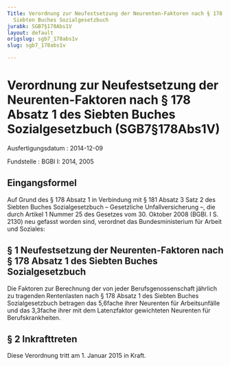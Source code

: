 ```yaml
---
Title: Verordnung zur Neufestsetzung der Neurenten-Faktoren nach § 178 Absatz 1 des
  Siebten Buches Sozialgesetzbuch
jurabk: SGB7§178Abs1V
layout: default
origslug: sgb7_178abs1v
slug: sgb7_178abs1v

---
```


# Verordnung zur Neufestsetzung der Neurenten-Faktoren nach § 178 Absatz 1 des Siebten Buches Sozialgesetzbuch (SGB7§178Abs1V)

Ausfertigungsdatum
:   2014-12-09

Fundstelle
:   BGBl I: 2014, 2005


## Eingangsformel

Auf Grund des § 178 Absatz 1 in Verbindung mit § 181 Absatz 3 Satz 2
des Siebten Buches Sozialgesetzbuch – Gesetzliche Unfallversicherung
–, die durch Artikel 1 Nummer 25 des Gesetzes vom 30. Oktober 2008
(BGBl. I S. 2130) neu gefasst worden sind, verordnet das
Bundesministerium für Arbeit und Soziales:


## § 1 Neufestsetzung der Neurenten-Faktoren nach § 178 Absatz 1 des Siebten Buches Sozialgesetzbuch

Die Faktoren zur Berechnung der von jeder Berufsgenossenschaft
jährlich zu tragenden Rentenlasten nach § 178 Absatz 1 des Siebten
Buches Sozialgesetzbuch betragen das 5,6fache ihrer Neurenten für
Arbeitsunfälle und das 3,3fache ihrer mit dem Latenzfaktor gewichteten
Neurenten für Berufskrankheiten.


## § 2 Inkrafttreten

Diese Verordnung tritt am 1. Januar 2015 in Kraft.

